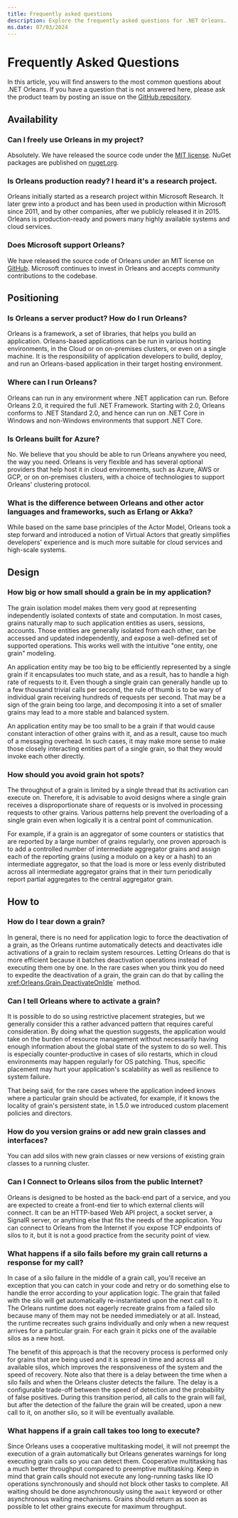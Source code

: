 ```yaml
---
title: Frequently asked questions
description: Explore the frequently asked questions for .NET Orleans.
ms.date: 07/03/2024
---
```


# Frequently Asked Questions

In this article, you will find answers to the most common questions about .NET Orleans. If you have a question that is not answered here, please ask the product team by posting an issue on the [GitHub repository](https://github.com/dotnet/orleans/issues).

## Availability

### Can I freely use Orleans in my project?

Absolutely. We have released the source code under the [MIT license](https://github.com/dotnet/orleans/blob/main/LICENSE). NuGet packages are published on [nuget.org](https://www.nuget.org/profiles/Orleans).

### Is Orleans production ready? I heard it's a research project.

Orleans initially started as a research project within Microsoft Research. It later grew into a product and has been used in production within Microsoft since 2011, and by other companies, after we publicly released it in 2015. Orleans is production-ready and powers many highly available systems and cloud services.

### Does Microsoft support Orleans?

We have released the source code of Orleans under an MIT license on [GitHub](https://github.com/dotnet/orleans). Microsoft continues to invest in Orleans and accepts community contributions to the codebase.

## Positioning

### Is Orleans a server product? How do I run Orleans?

Orleans is a framework, a set of libraries, that helps you build an application. Orleans-based applications can be run in various hosting environments, in the Cloud or on on-premises clusters, or even on a single machine. It is the responsibility of application developers to build, deploy, and run an Orleans-based application in their target hosting environment.

### Where can I run Orleans?

Orleans can run in any environment where .NET application can run. Before Orleans 2.0, it required the full .NET Framework. Starting with 2.0, Orleans conforms to .NET Standard 2.0, and hence can run on .NET Core in Windows and non-Windows environments that support .NET Core.

### Is Orleans built for Azure?

No. We believe that you should be able to run Orleans anywhere you need, the way you need. Orleans is very flexible and has several optional providers that help host it in cloud environments, such as Azure, AWS or GCP, or on on-premises clusters, with a choice of technologies to support Orleans' clustering protocol.

### What is the difference between Orleans and other actor languages and frameworks, such as Erlang or Akka?

While based on the same base principles of the Actor Model, Orleans took a step forward and introduced a notion of Virtual Actors that greatly simplifies developers' experience and is much more suitable for cloud services and high-scale systems.

## Design

### How big or how small should a grain be in my application?

The grain isolation model makes them very good at representing independently isolated contexts of state and computation. In most cases, grains naturally map to such application entities as users, sessions, accounts. Those entities are generally isolated from each other, can be accessed and updated independently, and expose a well-defined set of supported operations. This works well with the intuitive "one entity, one grain" modeling.

An application entity may be too big to be efficiently represented by a single grain if it encapsulates too much state, and as a result, has to handle a high rate of requests to it. Even though a single grain can generally handle up to a few thousand trivial calls per second, the rule of thumb is to be wary of individual grain receiving hundreds of requests per second. That may be a sign of the grain being too large, and decomposing it into a set of smaller grains may lead to a more stable and balanced system.

An application entity may be too small to be a grain if that would cause constant interaction of other grains with it, and as a result, cause too much of a messaging overhead. In such cases, it may make more sense to make those closely interacting entities part of a single grain, so that they would invoke each other directly.

### How should you avoid grain hot spots?

The throughput of a grain is limited by a single thread that its activation can execute on. Therefore, it is advisable to avoid designs where a single grain receives a disproportionate share of requests or is involved in processing requests to other grains. Various patterns help prevent the overloading of a single grain even when logically it is a central point of communication.

For example, if a grain is an aggregator of some counters or statistics that are reported by a large number of grains regularly, one proven approach is to add a controlled number of intermediate aggregator grains and assign each of the reporting grains (using a modulo on a key or a hash) to an intermediate aggregator, so that the load is more or less evenly distributed across all intermediate aggregator grains that in their turn periodically report partial aggregates to the central aggregator grain.

## How to

### How do I tear down a grain?

In general, there is no need for application logic to force the deactivation of a grain, as the Orleans runtime automatically detects and deactivates idle activations of a grain to reclaim system resources. Letting Orleans do that is more efficient because it batches deactivation operations instead of executing them one by one. In the rare cases when you think you do need to expedite the deactivation of a grain, the grain can do that by calling the <xref:Orleans.Grain.DeactivateOnIdle>` method.

### Can I tell Orleans where to activate a grain?

It is possible to do so using restrictive placement strategies, but we generally consider this a rather advanced pattern that requires careful consideration. By doing what the question suggests, the application would take on the burden of resource management without necessarily having enough information about the global state of the system to do so well. This is especially counter-productive in cases of silo restarts, which in cloud environments may happen regularly for OS patching. Thus, specific placement may hurt your application's scalability as well as resilience to system failure.

That being said, for the rare cases where the application indeed knows where a particular grain should be activated, for example, if it knows the locality of grain's persistent state, in 1.5.0 we introduced custom placement policies and directors.

### How do you version grains or add new grain classes and interfaces?

You can add silos with new grain classes or new versions of existing grain classes to a running cluster.

### Can I Connect to Orleans silos from the public Internet?

Orleans is designed to be hosted as the back-end part of a service, and you are expected to create a front-end tier to which external clients will connect. It can be an HTTP-based Web API project, a socket server, a SignalR server, or anything else that fits the needs of the application. You can connect to Orleans from the Internet if you expose TCP endpoints of silos to it, but it is not a good practice from the security point of view.

### What happens if a silo fails before my grain call returns a response for my call?

In case of a silo failure in the middle of a grain call, you'll receive an exception that you can catch in your code and retry or do something else to handle the error according to your application logic. The grain that failed with the silo will get automatically re-instantiated upon the next call to it. The Orleans runtime does not eagerly recreate grains from a failed silo because many of them may not be needed immediately or at all. Instead, the runtime recreates such grains individually and only when a new request arrives for a particular grain. For each grain it picks one of the available silos as a new host.

The benefit of this approach is that the recovery process is performed only for grains that are being used and it is spread in time and across all available silos, which improves the responsiveness of the system and the speed of recovery. Note also that there is a delay between the time when a silo fails and when the Orleans cluster detects the failure. The delay is a configurable trade-off between the speed of detection and the probability of false positives. During this transition period, all calls to the grain will fail, but after the detection of the failure the grain will be created, upon a new call to it, on another silo, so it will be eventually available.

### What happens if a grain call takes too long to execute?

Since Orleans uses a cooperative multitasking model, it will not preempt the execution of a grain automatically but Orleans generates warnings for long executing grain calls so you can detect them. Cooperative multitasking has a much better throughput compared to preemptive multitasking. Keep in mind that grain calls should not execute any long-running tasks like IO operations synchronously and should not block other tasks to complete. All waiting should be done asynchronously using the `await` keyword or other asynchronous waiting mechanisms. Grains should return as soon as possible to let other grains execute for maximum throughput.
